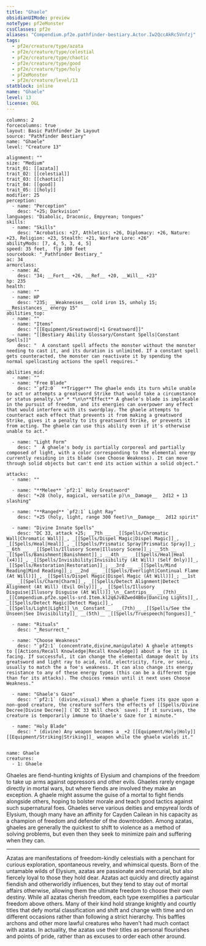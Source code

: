 ```yaml
---
title: "Ghaele"
obsidianUIMode: preview
noteType: pf2eMonster
cssClasses: pf2e
aliases: "Compendium.pf2e.pathfinder-bestiary.Actor.Iw2QccAkRc5Vnfzj" 
tags:
  - pf2e/creature/type/azata
  - pf2e/creature/type/celestial
  - pf2e/creature/type/chaotic
  - pf2e/creature/type/good
  - pf2e/creature/type/holy
  - pf2eMonster
  - pf2e/creature/level/13
statblock: inline
name: "Ghaele"
level: 13
license: OGL
---
```


```statblock
columns: 2
forcecolumns: true
layout: Basic Pathfinder 2e Layout
source: "Pathfinder Bestiary"
name: "Ghaele"
level: "Creature 13"

alignment: ""
size: "Medium"
trait_01: [[azata]]
trait_02: [[celestial]]
trait_03: [[chaotic]]
trait_04: [[good]]
trait_05: [[holy]]
modifier: 25
perception:
  - name: "Perception"
    desc: "+25; Darkvision"
languages: "Diabolic, Draconic, Empyrean; tongues"
skills:
  - name: "Skills"
    desc: "Acrobatics: +27, Athletics: +26, Diplomacy: +26, Nature: +23, Religion: +23, Stealth: +21, Warfare Lore: +26"
abilityMods: [7, 4, 5, 3, 4, 5]
speed: 35 feet,  fly 100 feet
sourcebook: "_Pathfinder Bestiary_"
ac: 34
armorclass:
  - name: AC
    desc: "34; __Fort__ +26, __Ref__ +20, __Will__ +23"
hp: 235
health:
  - name: ""
  - name: HP
    desc: "235; __Weaknesses__ cold iron 15, unholy 15; __Resistances__ energy 15"
abilities_top:
  - name: ""
  - name: "Items"
    desc: "[[Equipment/Greatsword|+1 Greatsword]]"
  - name: "[[Bestiary Ability Glossary/Constant Spells|Constant Spells]]"
    desc: "  A constant spell affects the monster without the monster needing to cast it, and its duration is unlimited. If a constant spell gets counteracted, the monster can reactivate it by spending the normal spellcasting actions the spell requires."

abilities_mid:
  - name: ""
  - name: "Free Blade"
    desc: "`pf2:0`  **Trigger** The ghaele ends its turn while unable to act or attempts a greatsword Strike that would take a circumstance or status penalty.\n* * *\n\n**Effect** A ghaele's blade is implacable in the pursuit of freedom, and its energies can overpower any effect that would interfere with its swordplay. The ghaele attempts to counteract each effect that prevents it from making a greatsword Strike, gives it a penalty to its greatsword Strike, or prevents it from acting. The ghaele can use this ability even if it's otherwise unable to act."

  - name: "Light Form"
    desc: "  A ghaele's body is partially corporeal and partially composed of light, with a color corresponding to the elemental energy currently residing in its blade (see Choose Weakness). It can move through solid objects but can't end its action within a solid object."

attacks:
  - name: ""

  - name: "**Melee** `pf2:1` Holy Greatsword"
    desc: "+28 (holy, magical, versatile p)\n__Damage__  2d12 + 13 slashing"

  - name: "**Ranged** `pf2:1` Light Ray"
    desc: "+25 (holy, light, range 300 feet)\n__Damage__  2d12 spirit"

  - name: "Divine Innate Spells"
    desc: "DC 33, attack +25; __7th __  _[[Spells/Chromatic Wall|Chromatic Wall]]_, _[[Spells/Dispel Magic|Dispel Magic]]_, _[[Spells/Heal|Heal]]_, _[[Spells/Prismatic Spray|Prismatic Spray]]_; __6th __  _[[Spells/Illusory Scene|Illusory Scene]]_; __5th __  _[[Spells/Banishment|Banishment]]_; __4th __  _[[Spells/Heal|Heal (x4)]]_, _[[Spells/Invisibility|Invisibility (At Will) (Self Only)]]_, _[[Spells/Restoration|Restoration]]_; __3rd __  _[[Spells/Mind Reading|Mind Reading]]_; __2nd __  _[[Spells/Everlight|Continual Flame (At Will)]]_, _[[Spells/Dispel Magic|Dispel Magic (At Will)]]_; __1st __  _[[Spells/Charm|Charm]]_, _[[Spells/Detect Alignment|Detect Alignment (At Will) (Evil Only)]]_, _[[Spells/Illusory Disguise|Illusory Disguise (At Will)]]_\n__Cantrips__  __(7th)__ _[[Compendium.pf2e.spells-srd.Item.kl2q6JvBZwed4B6v|Dancing Lights]]_, _[[Spells/Detect Magic|Detect Magic]]_, _[[Spells/Light|Light]]_\n__Constant__  __(7th)__ _[[Spells/See the Unseen|See Invisibility]]_ __(5th)__ _[[Spells/Truespeech|Tongues]]_"

  - name: "Rituals"
    desc: "_Resurrect_"

  - name: "Choose Weakness"
    desc: "`pf2:1` (concentrate,divine,manipulate) A ghaele attempts to [[Actions/Recall Knowledge|Recall Knowledge]] about a foe it is facing. If successful, it can change the elemental damage dealt by its greatsword and light ray to acid, cold, electricity, fire, or sonic, usually to match the a foe's weakness. It can also change its energy resistance to any of these energy types (this can be a different type than for its attacks). The choices remain until it next uses Choose Weakness."

  - name: "Ghaele's Gaze"
    desc: "`pf2:1` (divine,visual) When a ghaele fixes its gaze upon a non-good creature, the creature suffers the effects of [[Spells/Divine Decree|Divine Decree]] (`DC 33 Will check` save). If it survives, the creature is temporarily immune to Ghaele's Gaze for 1 minute."

  - name: "Holy Blade"
    desc: " (divine) Any weapon becomes a _+2 [[Equipment/Holy|Holy]] [[Equipment/Striking|Striking]]_ weapon while the ghaele wields it."
 
```

```encounter-table
name: Ghaele
creatures:
  - 1: Ghaele
```



Ghaeles are fiend-hunting knights of Elysium and champions of the freedom to take up arms against oppressors and other evils. Ghaeles rarely engage directly in mortal wars, but where fiends are involved they make an exception. A ghaele might assume the guise of a mortal to fight fiends alongside others, hoping to bolster morale and teach good tactics against such supernatural foes. Ghaeles serve various deities and empyreal lords of Elysium, though many have an affinity for Cayden Cailean in his capacity as a champion of freedom and defender of the downtrodden. Among azatas, ghaeles are generally the quickest to shift to violence as a method of solving problems, but even then they seek to minimize pain and suffering when they can.

* * *

Azatas are manifestations of freedom-kindly celestials with a penchant for curious exploration, spontaneous revelry, and whimsical quests. Born of the untamable wilds of Elysium, azatas are passionate and mercurial, but also fiercely loyal to those they hold dear. Azatas act quickly and directly against fiendish and otherworldly influences, but they tend to stay out of mortal affairs otherwise, allowing them the ultimate freedom to choose their own destiny. While all azatas cherish freedom, each type exemplifies a particular freedom above others. Many of their kind hold strange knightly and courtly titles that defy mortal classification and shift and change with time and on different occasions rather than following a strict hierarchy. This baffles archons and other more lawful creatures who haven't had much contact with azatas. In actuality, the azatas use their titles as personal flourishes and points of pride, rather than as excuses to order each other around.
